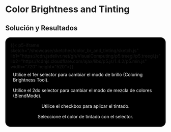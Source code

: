 # Color Brightness and Tinting

## Solución y Resultados
<div style="display:flex; flex-direction: column; align-items: center; justify-content: center;" id="cbat">
{{< p5-iframe sketch="/showcase/sketches/color_br_and_tinting/sketch.js" lib1="https://cdn.jsdelivr.net/gh/VisualComputing/p5.treegl/p5.treegl.js" lib2="https://cdnjs.cloudflare.com/ajax/libs/p5.js/1.4.2/p5.min.js" width="720" height="520">}}

<div style="color: white;padding: 0.5rem;">Utilice el 1er selector para cambiar el modo de brillo (Coloring Brightness Tool).</div>
<div style="color: white;padding: 0.5rem;">Utilice el 2do selector para cambiar el modo de mezcla de colores (BlendMode).</div>
<div style="color: white;padding: 0.5rem;">Utilice el checkbox para aplicar el tintado.</div>
<div style="color: white;padding: 0.5rem;">Seleccione el color de tintado con el selector.</div>
</div>

<style>
    #cbat{
        background-color: black;
        border-radius: 1rem;
        padding: 1rem;
    }
    #cbat iframe{
        border: none;
    }
</style>